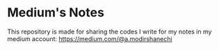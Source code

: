 # Medium's Notes
This repository is made for sharing the codes I write for my notes in my medium account: https://medium.com/@a.modirshanechi
